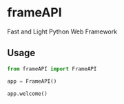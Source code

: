 # frameAPI
Fast and Light Python Web Framework

## Usage

``` py
from frameAPI import FrameAPI

app = FrameAPI()

app.welcome()
```
